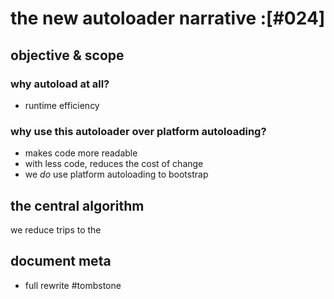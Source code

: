 # the new autoloader narrative :[#024]

## objective & scope

### why autoload at all?

  - runtime efficiency

### why use this autoloader over platform autoloading?

  - makes code more readable
  - with less code, reduces the cost of change
  - we *do* use platform autoloading to bootstrap



## the central algorithm

we reduce trips to the




## document meta
  - full rewrite #tombstone
